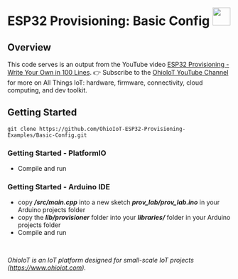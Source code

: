 # ESP32 Provisioning: Basic Config <a href="https://www.ohioiot.com"><img src="https://www.ohioiot.com/images/logo.jpg" width="40" ></a>


## Overview
This code serves is an output from the YouTube video [ESP32 Provisioning - Write Your Own in 100 Lines](https://youtu.be/joSQdGQZj2Q).  👉 Subscribe to the [OhioIoT YouTube Channel](https://www.youtube.com/@OhioIoT?sub_confirmation=1) for more on All Things IoT: hardware, firmware, connectivity, cloud computing, and dev toolkit.


## Getting Started
```
git clone https://github.com/OhioIoT-ESP32-Provisioning-Examples/Basic-Config.git
```


### Getting Started - PlatformIO
- Compile and run

### Getting Started - Arduino IDE 
- copy ***/src/main.cpp*** into a new sketch ***prov_lab/prov_lab.ino*** in your Arduino projects folder
- copy the ***lib/provisioner*** folder into your ***libraries/*** folder in your Arduino projects folder
- Compile and run

<br>

*OhioIoT is an IoT platform designed for small-scale IoT projects (https://www.ohioiot.com).*

